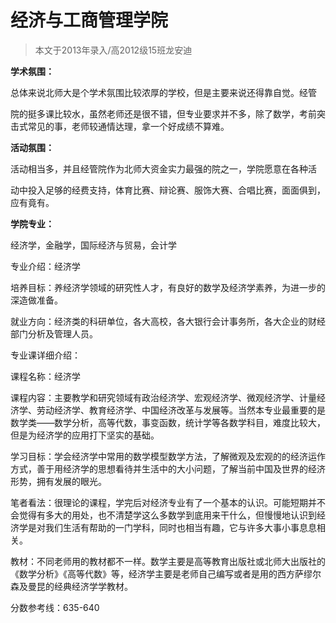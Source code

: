 
# 经济与工商管理学院  

> 本文于2013年录入/高2012级15班龙安迪  

**学术氛围：**

总体来说北师大是个学术氛围比较浓厚的学校，但是主要来说还得靠自觉。经管

院的挺多课比较水，虽然老师还是很不错，但专业要求并不多，除了数学，考前突击式常见的事，老师较通情达理，拿一个好成绩不算难。

**活动氛围：**

活动相当多，并且经管院作为北师大资金实力最强的院之一，学院愿意在各种活

动中投入足够的经费支持，体育比赛、辩论赛、服饰大赛、合唱比赛，面面俱到，应有竟有。

**学院专业：**

经济学，金融学，国际经济与贸易，会计学

专业介绍：经济学

培养目标：养经济学领域的研究性人才，有良好的数学及经济学素养，为进一步的深造做准备。

就业方向：经济类的科研单位，各大高校，各大银行会计事务所，各大企业的财经部门分析及管理人员。

专业课详细介绍：

课程名称：经济学

课程内容：主要教学和研究领域有政治经济学、宏观经济学、微观经济学、计量经济学、劳动经济学、教育经济学、中国经济改革与发展等。当然本专业最重要的是数学类——数学分析，高等代数，事变函数，统计学等各数学科目，难度比较大，但是为经济学的应用打下坚实的基础。

学习目标：学会经济学中常用的数学模型数学方法，了解微观及宏观的的经济运作方式，善于用经济学的思想看待并生活中的大小问题，了解当前中国及世界的经济形势，拥有发展的眼光。

笔者看法：很理论的课程，学完后对经济专业有了一个基本的认识。可能短期并不会觉得有多大的用处，也不清楚学这么多数学到底用来干什么，但慢慢地认识到经济学是对我们生活有帮助的一门学科，同时也相当有趣，它与许多大事小事息息相关。

教材：不同老师用的教材都不一样。数学主要是高等教育出版社或北师大出版社的《数学分析》《高等代数》等，经济学主要是老师自己编写或者是用的西方萨缪尔森及曼昆的经典经济学学教材。

分数参考线：635-640


